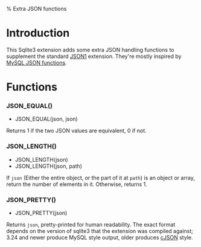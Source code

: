 % Extra JSON functions

Introduction
============

This Sqlite3 extension adds some extra JSON handling functions to
supplement the standard [JSON1] extension. They're mostly inspired by
[MySQL JSON functions].

[JSON1]: https://www.sqlite.org/json1.html
[MySQL JSON functions]: https://dev.mysql.com/doc/refman/8.0/en/json-function-reference.html

Functions
=========

### JSON_EQUAL()

* JSON_EQUAL(json, json)

Returns 1 if the two JSON values are equivalent, 0 if not.

### JSON_LENGTH()

* JSON_LENGTH(json)
* JSON_LENGTH(json, path)

If `json` (Either the entire object, or the part of it at `path`) is
an object or array, return the number of elements in it. Otherwise,
returns 1.

### JSON_PRETTY()

* JSON_PRETTY(json)

Returns `json`, pretty-printed for human readability. The exact format
depends on the version of sqlite3 that the extension was compiled
against; 3.24 and newer produce MySQL style output, older produces
[cJSON] style.

[cJSON]: https://github.com/DaveGamble/cJSON
